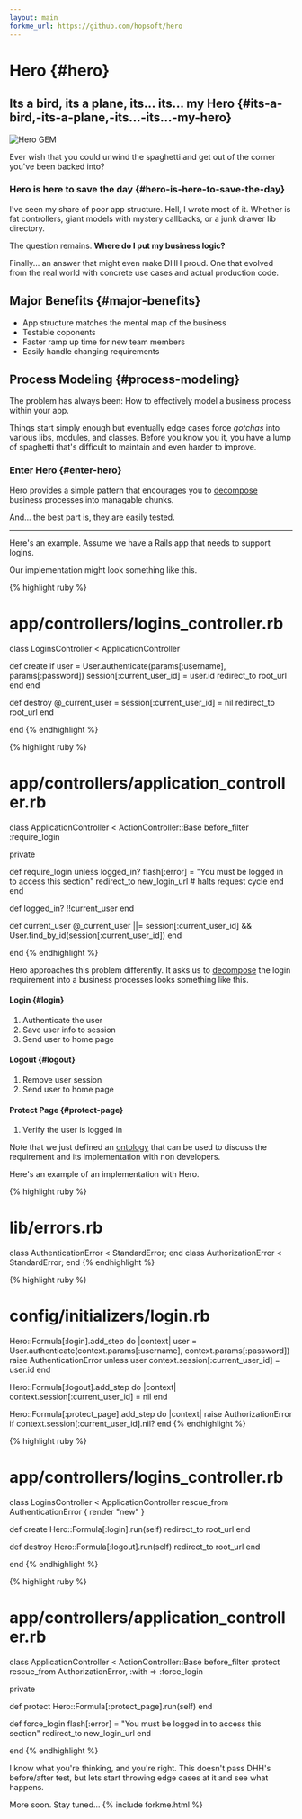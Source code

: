 ```yaml
---
layout: main
forkme_url: https://github.com/hopsoft/hero
---
```

# Hero {#hero}

## Its a bird, its a plane, its... its... my Hero {#its-a-bird,-its-a-plane,-its...-its...-my-hero}

![Hero GEM](http://hopsoft.github.com/hero/images/hero.jpg) 

Ever wish that you could unwind the spaghetti and get out of the corner you've been backed into?

### Hero is here to save the day {#hero-is-here-to-save-the-day}

I've seen my share of poor app structure. 
Hell, I wrote most of it.
Whether is fat controllers, giant models with mystery callbacks, or a junk drawer lib directory.

The question remains. **Where do I put my business logic?**

Finally... an answer that might even make DHH proud. 
One that evolved from the real world with concrete use cases and actual production code.

## Major Benefits {#major-benefits}

* App structure matches the mental map of the business
* Testable coponents
* Faster ramp up time for new team members
* Easily handle changing requirements 

## Process Modeling {#process-modeling}

The problem has always been: How to effectively model a business process within your app.

Things start simply enough but eventually edge cases force *gotchas* into
various libs, modules, and classes. Before you know you it,
you have a lump of spaghetti that's difficult to maintain and even harder to improve.

### Enter Hero {#enter-hero}

Hero provides a simple pattern that encourages you to 
<a href="http://en.wikipedia.org/wiki/Decomposition_(computer_science)">decompose</a>
business processes into managable chunks.

And... the best part is, they are easily tested.

---

Here's an example. 
Assume we have a Rails app that needs to support logins. 

Our implementation might look something like this.

{% highlight ruby %}
# app/controllers/logins_controller.rb
class LoginsController < ApplicationController

  def create
    if user = User.authenticate(params[:username], params[:password])
      session[:current_user_id] = user.id
      redirect_to root_url
    end
  end

  def destroy
    @_current_user = session[:current_user_id] = nil
    redirect_to root_url
  end

end
{% endhighlight %}

{% highlight ruby %}
# app/controllers/application_controller.rb
class ApplicationController < ActionController::Base
  before_filter :require_login
 
  private
 
  def require_login
    unless logged_in?
      flash[:error] = "You must be logged in to access this section"
      redirect_to new_login_url # halts request cycle
    end
  end
 
  def logged_in?
    !!current_user
  end

  def current_user
    @_current_user ||= session[:current_user_id] &&
      User.find_by_id(session[:current_user_id])
  end

end
{% endhighlight %}

Hero approaches this problem differently. 
It asks us to <a href="http://en.wikipedia.org/wiki/Decomposition_(computer_science)">decompose</a>
the login requirement into a business processes looks something like this.

#### Login {#login}

1. Authenticate the user
1. Save user info to session
1. Send user to home page

#### Logout {#logout}

1. Remove user session
1. Send user to home page

#### Protect Page {#protect-page}

1. Verify the user is logged in

Note that we just defined an [ontology](http://en.wikipedia.org/wiki/Process_ontology) 
that can be used to discuss the requirement and its implementation with non developers.

Here's an example of an implementation with Hero.

{% highlight ruby %}
# lib/errors.rb
class AuthenticationError < StandardError; end
class AuthorizationError < StandardError; end
{% endhighlight %}

{% highlight ruby %}
# config/initializers/login.rb
Hero::Formula[:login].add_step do |context|
  user = User.authenticate(context.params[:username], context.params[:password])
  raise AuthenticationError unless user
  context.session[:current_user_id] = user.id
end

Hero::Formula[:logout].add_step do |context|
  context.session[:current_user_id] = nil
end

Hero::Formula[:protect_page].add_step do |context|
  raise AuthorizationError if context.session[:current_user_id].nil?
end
{% endhighlight %}

{% highlight ruby %}
# app/controllers/logins_controller.rb
class LoginsController < ApplicationController
  rescue_from AuthenticationError { render "new" }

  def create
    Hero::Formula[:login].run(self)
    redirect_to root_url
  end

  def destroy
    Hero::Formula[:logout].run(self)
    redirect_to root_url
  end

end
{% endhighlight %}

{% highlight ruby %}
# app/controllers/application_controller.rb
class ApplicationController < ActionController::Base
  before_filter :protect
  rescue_from AuthorizationError, :with => :force_login

  private

  def protect
    Hero::Formula[:protect_page].run(self)
  end

  def force_login
    flash[:error] = "You must be logged in to access this section"
    redirect_to new_login_url
  end
 
end
{% endhighlight %}

I know what you're thinking, and you're right. 
This doesn't pass DHH's before/after test, 
but lets start throwing edge cases at it and see what happens.

More soon. Stay tuned...
{% include forkme.html %}
